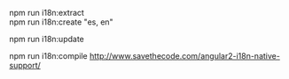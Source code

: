 

npm run i18n:extract  
npm run i18n:create "es, en"  

npm run i18n:update  

npm run i18n:compile
http://www.savethecode.com/angular2-i18n-native-support/
